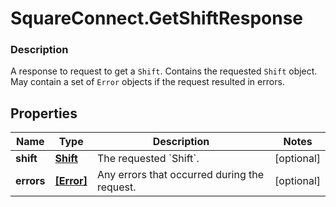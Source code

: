 # SquareConnect.GetShiftResponse

### Description

A response to request to get a `Shift`. Contains the requested `Shift` object. May contain a set of `Error` objects if the request resulted in errors.

## Properties
Name | Type | Description | Notes
------------ | ------------- | ------------- | -------------
**shift** | [**Shift**](Shift.md) | The requested &#x60;Shift&#x60;. | [optional] 
**errors** | [**[Error]**](Error.md) | Any errors that occurred during the request. | [optional] 


